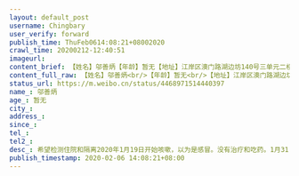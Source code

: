```yaml
---
layout: default_post
username: Chingbary
user_verify: forward
publish_time: ThuFeb0614:08:21+08002020
crawl_time: 20200212-12:40:51
imageurl: 
content_brief: 【姓名】邬善炳【年龄】暂无【地址】江岸区澳门路湖边坊140号三单元二楼一号【病情描述】希望检测住院和隔离2020年1月19日开始咳嗽，以为是感冒。没有治疗和吃药。1月31日感觉不舒服，去六医院查血，CRP高。怀疑冠状病毒，到长航医院检查肺部CT。双肺感染严重，90%是冠状病毒感染肺炎。爸爸已经去 ...全文
content_full_raw: 【姓名】邬善炳<br/>【年龄】暂无<br/>【地址】江岸区澳门路湖边坊140号三单元二楼一号<br/>【病情描述】希望检测住院和隔离<br/>2020年1月19日开始咳嗽，以为是感冒。没有治疗和吃药。1月31日感觉不舒服，去六医院查血，CRP高。怀疑冠状病毒，到长航医院检查肺部CT。双肺感染严重，90%是冠状病毒感染肺炎。爸爸已经去社区报备。社区回复明天（2月3日）才能联系我们。爸爸现在食欲差，躺在床上不能吃饭。目前急需解决的问题:社区需要带爸爸去医院做检测，医院检测才能住院。他目前的情况很危急，但是我们还无法做检测，更谈不上住院了。<br/>【联系人和电话】患者女儿电话是15827155488，患者妻子电话18971313188
status_url: https://m.weibo.cn/status/4468971514440397
name_: 邬善炳
age_: 暂无
city_: 
address_: 
since_: 
tel_: 
tel2_: 
desc_: 希望检测住院和隔离2020年1月19日开始咳嗽，以为是感冒。没有治疗和吃药。1月31日感觉不舒服，去六医院查血，CRP高。怀疑冠状病毒，到长航医院检查肺部CT。双肺感染严重，90%是冠状病毒感染肺炎。爸爸已经去社区报备。社区回复明天（2月3日）才能联系我们。爸爸现在食欲差，躺在床上不能吃饭。目前急需解决的问题社区需要带爸爸去医院做检测，医院检测才能住院。他目前的情况很危急，但是我们还无法做检测，更谈不上住院了。
publish_timestamp: 2020-02-06 14:08:21+08:00
---
```

